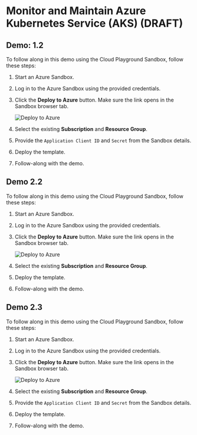 # Monitor and Maintain Azure Kubernetes Service (AKS) (DRAFT)

## Demo: 1.2

To follow along in this demo using the Cloud Playground Sandbox, follow these steps:

1. Start an Azure Sandbox.
1. Log in to the Azure Sandbox using the provided credentials.
1. Click the **Deploy to Azure** button. Make sure the link opens in the Sandbox browser tab.

    ![Deploy to Azure](https://portal.azure.com/#create/Microsoft.Template/uri/https%3A%2F%2Fraw.githubusercontent.com%2FWayneHoggett-ACG%2Faks-maintain-draft%2Frefs%2Fheads%2Fmain%2F2.2%2Fmain.json)

1. Select the existing **Subscription** and **Resource Group**.
1. Provide the `Application Client ID` and `Secret` from the Sandbox details.
1. Deploy the template.
1. Follow-along with the demo.

## Demo 2.2

To follow along in this demo using the Cloud Playground Sandbox, follow these steps:

1. Start an Azure Sandbox.
1. Log in to the Azure Sandbox using the provided credentials.
1. Click the **Deploy to Azure** button. Make sure the link opens in the Sandbox browser tab.

    ![Deploy to Azure](https://portal.azure.com/#create/Microsoft.Template/uri/https%3A%2F%2Fraw.githubusercontent.com%2FWayneHoggett-ACG%2Faks-maintain-draft%2Frefs%2Fheads%2Fmain%2F2.2%2Fmain.json)

1. Select the existing **Subscription** and **Resource Group**.
1. Deploy the template.
1. Follow-along with the demo.

## Demo 2.3

To follow along in this demo using the Cloud Playground Sandbox, follow these steps:

1. Start an Azure Sandbox.
1. Log in to the Azure Sandbox using the provided credentials.
1. Click the **Deploy to Azure** button. Make sure the link opens in the Sandbox browser tab.

    ![Deploy to Azure](https://aka.ms/deploytoazurebutton)

1. Select the existing **Subscription** and **Resource Group**.
1. Provide the `Application Client ID` and `Secret` from the Sandbox details.
1. Deploy the template.
1. Follow-along with the demo.

